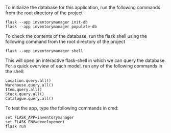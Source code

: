 To initialize the database for this application, run the following commands from the root directory of the project

```
flask --app inventorymanager init-db
flask --app inventorymanager populate-db
```
To check the contents of the database, run the flask shell using the following command from the root directory of the project

```
flask --app inventorymanager shell
```

This will open an interactive flask-shell in which we can query the database. For a quick overview of each model, run any of the following commands in the shell:

```
Location.query.all()
Warehouse.query.all()
Item.query.all()
Stock.query.all()
Catalogue.query.all()
```
To test the app, type the following commands in cmd:

```
set FLASK_APP=inventorymanager
set FLASK_ENV=developement
flask run
```
